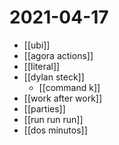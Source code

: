 # 2021-04-17

- [[ubi]]
- [[agora actions]]
- [[literal]]
- [[dylan steck]]
  - [[command k]]
- [[work after work]]
- [[parties]]
- [[run run run]]
- [[dos minutos]]

